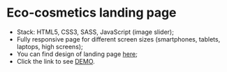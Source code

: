 # Eco-cosmetics landing page

- Stack: HTML5, CSS3, SASS, JavaScript (image slider);
- Fully responsive page for different screen sizes (smartphones, tablets, laptops, high screens);
- You can find design of landing page [here](https://www.figma.com/file/Fz588JKGuPS2Bk21De4KE5/brand_of_eco-cosmetics-(Edit)?node-id=1%3A2);
- Click the link to see [DEMO](https://ivangrekov.github.io/landing_miami/).
